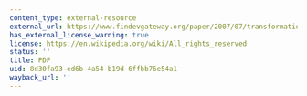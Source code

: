 ```yaml
---
content_type: external-resource
external_url: https://www.findevgateway.org/paper/2007/07/transformational-potential-m-transactions
has_external_license_warning: true
license: https://en.wikipedia.org/wiki/All_rights_reserved
status: ''
title: PDF
uid: 8d30fa93-ed6b-4a54-b19d-6ffbb76e54a1
wayback_url: ''
---
```

